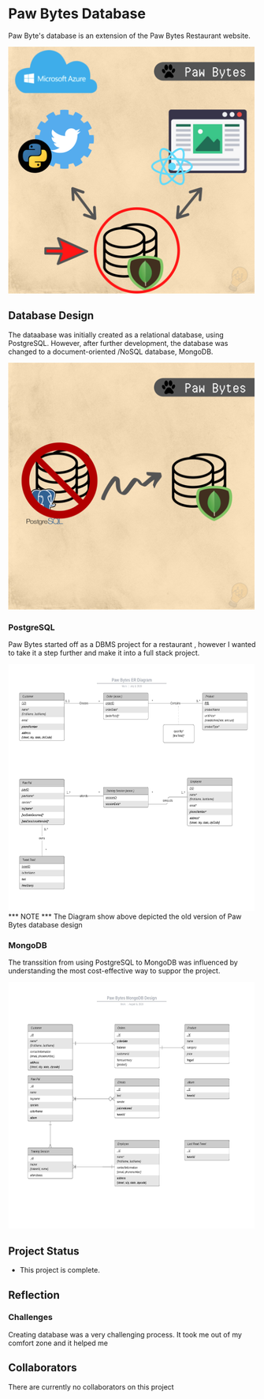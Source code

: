# Paw Bytes Database
Paw Byte's database is an extension of the Paw Bytes Restaurant website. 

<img src="./screenshots/pawbytes_map.png" width="500" height="500">

## Database  Design
The dataabase was initially created as a relational database, using PostgreSQL. However, after further development, the database was changed to a document-oriented /NoSQL database, MongoDB.

<img src="./screenshots/changingDB.png" width="500" height="500">

### PostgreSQL
Paw Bytes started off as a DBMS project for a restaurant , however I wanted to take it a step further and make it into a full stack project. 

<img src="./postgreSQL/documentation/1_ER_Diagram.jpeg" width="500" height="500">
*** NOTE *** The Diagram show above depicted the old version of Paw Bytes database design


### MongoDB
The transsition from using PostgreSQL to MongoDB was influenced by understanding the most cost-effective way to suppor the project.

<img src="./MongoDB/Paw_Bytes_MongoDB.jpeg" width="500" height="500">

## Project Status
- This project is complete.

## Reflection

### Challenges
Creating database was a very challenging process. It took me out of my comfort zone and it helped me 

## Collaborators
There are currently no collaborators on this project